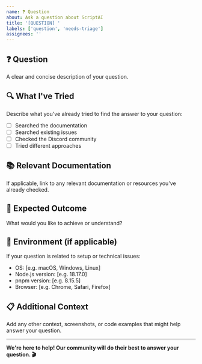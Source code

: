 ```yaml
---
name: ❓ Question
about: Ask a question about ScriptAI
title: '[QUESTION] '
labels: ['question', 'needs-triage']
assignees: ''
---
```


## ❓ Question

A clear and concise description of your question.

## 🔍 What I've Tried

Describe what you've already tried to find the answer to your question:
- [ ] Searched the documentation
- [ ] Searched existing issues
- [ ] Checked the Discord community
- [ ] Tried different approaches

## 📚 Relevant Documentation

If applicable, link to any relevant documentation or resources you've already checked.

## 🎯 Expected Outcome

What would you like to achieve or understand?

## 🔧 Environment (if applicable)

If your question is related to setup or technical issues:
- OS: [e.g. macOS, Windows, Linux]
- Node.js version: [e.g. 18.17.0]
- pnpm version: [e.g. 8.15.5]
- Browser: [e.g. Chrome, Safari, Firefox]

## 📋 Additional Context

Add any other context, screenshots, or code examples that might help answer your question.

---

**We're here to help! Our community will do their best to answer your question. 🎬**
